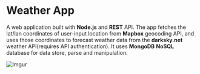 # Weather App

A web application built with **Node.js** and **REST** API. The app fetches the lat/lan coordinates of user-input location from **Mapbox** geocoding API,
and uses those coordinates to forecast weather data from the **darksky.net** weather API(requires API authentication).
It uses **MongoDB** **NoSQL** database for data store, parse and manipulation.

![Imgur](https://i.imgur.com/8x26Z2x.gif)
